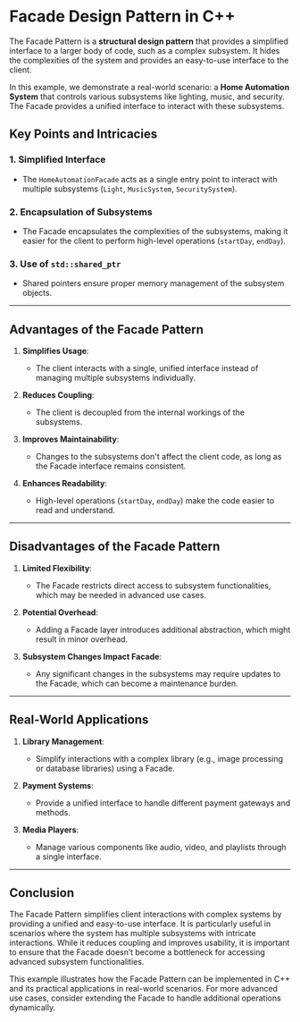 # Facade Design Pattern in C++

The Facade Pattern is a **structural design pattern** that provides a simplified interface to a larger body of code, such as a complex subsystem. It hides the complexities of the system and provides an easy-to-use interface to the client.

In this example, we demonstrate a real-world scenario: a **Home Automation System** that controls various subsystems like lighting, music, and security. The Facade provides a unified interface to interact with these subsystems.

## **Key Points and Intricacies**

### 1. **Simplified Interface**
   - The `HomeAutomationFacade` acts as a single entry point to interact with multiple subsystems (`Light`, `MusicSystem`, `SecuritySystem`).

### 2. **Encapsulation of Subsystems**
   - The Facade encapsulates the complexities of the subsystems, making it easier for the client to perform high-level operations (`startDay`, `endDay`).

### 3. **Use of `std::shared_ptr`**
   - Shared pointers ensure proper memory management of the subsystem objects.

---

## **Advantages of the Facade Pattern**

1. **Simplifies Usage**:
   - The client interacts with a single, unified interface instead of managing multiple subsystems individually.

2. **Reduces Coupling**:
   - The client is decoupled from the internal workings of the subsystems.

3. **Improves Maintainability**:
   - Changes to the subsystems don't affect the client code, as long as the Facade interface remains consistent.

4. **Enhances Readability**:
   - High-level operations (`startDay`, `endDay`) make the code easier to read and understand.

---

## **Disadvantages of the Facade Pattern**

1. **Limited Flexibility**:
   - The Facade restricts direct access to subsystem functionalities, which may be needed in advanced use cases.

2. **Potential Overhead**:
   - Adding a Facade layer introduces additional abstraction, which might result in minor overhead.

3. **Subsystem Changes Impact Facade**:
   - Any significant changes in the subsystems may require updates to the Facade, which can become a maintenance burden.

---

## **Real-World Applications**

1. **Library Management**:
   - Simplify interactions with a complex library (e.g., image processing or database libraries) using a Facade.

2. **Payment Systems**:
   - Provide a unified interface to handle different payment gateways and methods.

3. **Media Players**:
   - Manage various components like audio, video, and playlists through a single interface.

---

## **Conclusion**
The Facade Pattern simplifies client interactions with complex systems by providing a unified and easy-to-use interface. It is particularly useful in scenarios where the system has multiple subsystems with intricate interactions. While it reduces coupling and improves usability, it is important to ensure that the Facade doesn’t become a bottleneck for accessing advanced subsystem functionalities.

This example illustrates how the Facade Pattern can be implemented in C++ and its practical applications in real-world scenarios. For more advanced use cases, consider extending the Facade to handle additional operations dynamically.

